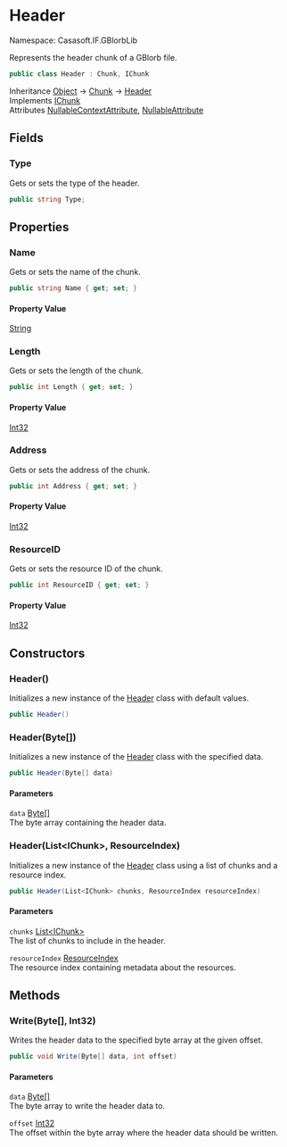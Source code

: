 # Header

Namespace: Casasoft.IF.GBlorbLib

Represents the header chunk of a GBlorb file.

```csharp
public class Header : Chunk, IChunk
```

Inheritance [Object](https://docs.microsoft.com/en-us/dotnet/api/system.object) → [Chunk](./casasoft.if.gblorblib.chunk) → [Header](./casasoft.if.gblorblib.header)<br>
Implements [IChunk](./casasoft.if.gblorblib.ichunk)<br>
Attributes [NullableContextAttribute](https://docs.microsoft.com/en-us/dotnet/api/system.runtime.compilerservices.nullablecontextattribute), [NullableAttribute](https://docs.microsoft.com/en-us/dotnet/api/system.runtime.compilerservices.nullableattribute)

## Fields

### **Type**

Gets or sets the type of the header.

```csharp
public string Type;
```

## Properties

### **Name**

Gets or sets the name of the chunk.

```csharp
public string Name { get; set; }
```

#### Property Value

[String](https://docs.microsoft.com/en-us/dotnet/api/system.string)<br>

### **Length**

Gets or sets the length of the chunk.

```csharp
public int Length { get; set; }
```

#### Property Value

[Int32](https://docs.microsoft.com/en-us/dotnet/api/system.int32)<br>

### **Address**

Gets or sets the address of the chunk.

```csharp
public int Address { get; set; }
```

#### Property Value

[Int32](https://docs.microsoft.com/en-us/dotnet/api/system.int32)<br>

### **ResourceID**

Gets or sets the resource ID of the chunk.

```csharp
public int ResourceID { get; set; }
```

#### Property Value

[Int32](https://docs.microsoft.com/en-us/dotnet/api/system.int32)<br>

## Constructors

### **Header()**

Initializes a new instance of the [Header](./casasoft.if.gblorblib.header) class with default values.

```csharp
public Header()
```

### **Header(Byte[])**

Initializes a new instance of the [Header](./casasoft.if.gblorblib.header) class with the specified data.

```csharp
public Header(Byte[] data)
```

#### Parameters

`data` [Byte[]](https://docs.microsoft.com/en-us/dotnet/api/system.byte)<br>
The byte array containing the header data.

### **Header(List&lt;IChunk&gt;, ResourceIndex)**

Initializes a new instance of the [Header](./casasoft.if.gblorblib.header) class using a list of chunks and a resource index.

```csharp
public Header(List<IChunk> chunks, ResourceIndex resourceIndex)
```

#### Parameters

`chunks` [List&lt;IChunk&gt;](https://docs.microsoft.com/en-us/dotnet/api/system.collections.generic.list-1)<br>
The list of chunks to include in the header.

`resourceIndex` [ResourceIndex](./casasoft.if.gblorblib.resourceindex)<br>
The resource index containing metadata about the resources.

## Methods

### **Write(Byte[], Int32)**

Writes the header data to the specified byte array at the given offset.

```csharp
public void Write(Byte[] data, int offset)
```

#### Parameters

`data` [Byte[]](https://docs.microsoft.com/en-us/dotnet/api/system.byte)<br>
The byte array to write the header data to.

`offset` [Int32](https://docs.microsoft.com/en-us/dotnet/api/system.int32)<br>
The offset within the byte array where the header data should be written.

